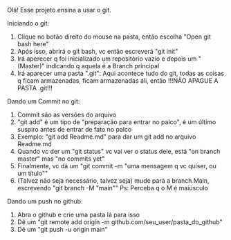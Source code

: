 Olá! Esse projeto ensina a usar o git.

Iniciando o git:

1. Clique no botão direito do mouse na pasta, então escolha "Open git bash here"
2. Após isso, abrirá o git bash, vc então escreverá "git init"
3. Irá aperecer q foi inicializado um repositório vazio e depois um "(Master)" indicando q aquela é a Branch principal
4. Irá aparecer uma pasta ".git": Aqui acontece tudo do git, todas as coisas q ficam armazenadas, ficam armazenadas ali, então !!!NÃO APAGUE A PASTA .git!!!



Dando um Commit no git:

1. Commit são as versões do arquivo
2. "git add" é um tipo de "preparação para entrar no palco", é um último suspiro antes de entrar de fato no palco
3. Exemplo: "git add Readme.md" para dar um git add no arquivo Readme.md
4. Quando vc der um "git status" vc vai ver o status dele, está "on branch master" mas "no commits yet"
5. Finalmente, vc dá um "git commit -m "uma mensagem q vc quiser, ou um título""
6. (Talvez não seja necessário, talvez seja) mude para a branch Main, escrevendo "git branch -M "main""
    Ps: Perceba q o M é maiúsculo

Dando um push no github:

1. Abra o github e crie uma pasta lá para isso
2. Dê um "git remote add origin -m github.com/seu_user/pasta_do_github"
3. Dê um "git push -u origin main"